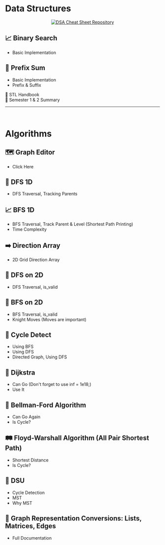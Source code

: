 # Data Structures
<p align="center">
  <a href="https://github.com/sabbirahmedfahim/DSA-CheatSheet/tree/main">
    <img src="https://img.shields.io/badge/📚_Full_DSA_Cheat_Sheet-Repository-8A2BE2?style=for-the-badge&logo=github" alt="DSA Cheat Sheet Repository">
  </a>
</p>

## 📈 Binary Search
- Basic Implementation

## 🔄 Prefix Sum
- Basic Implementation
- Prefix & Suffix

📁 STL Handbook  
📁 Semester 1 & 2 Summary

---
<br>

# Algorithms

## 🗺️ Graph Editor
- Click Here

## 🌲 DFS 1D
- DFS Traversal, Tracking Parents

## 📈 BFS 1D
- BFS Traversal, Track Parent & Level (Shortest Path Printing)
- Time Complexity

## ➡️ Direction Array
- 2D Grid Direction Array

## 🌌 DFS on 2D
- DFS Traversal, is_valid

## 🌌 BFS on 2D
- BFS Traversal, is_valid
- Knight Moves (Moves are important)

## 🔄 Cycle Detect
- Using BFS
- Using DFS
- Directed Graph, Using DFS

## 🚀 Dijkstra
- Can Go (Don't forget to use inf = 1e18;)
- Use It

## 🔔 Bellman-Ford Algorithm
- Can Go Again
- Is Cycle?

## 🛤️ Floyd-Warshall Algorithm (All Pair Shortest Path)
- Shortest Distance
- Is Cycle?

## 🔗 DSU 
- Cycle Detection
- MST
- Why MST

## 🔄 Graph Representation Conversions: Lists, Matrices, Edges
- Full Documentation